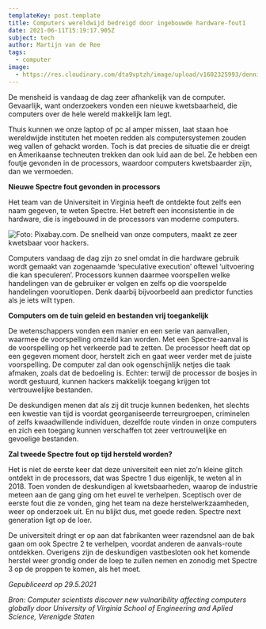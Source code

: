 ```yaml
---
templateKey: post.template
title: Computers wereldwijd bedreigd door ingebouwde hardware-fout1
date: 2021-06-11T15:19:17.905Z
subject: tech
author: Martijn van de Ree
tags:
  - computer
image:
  - https://res.cloudinary.com/dta9vptzh/image/upload/v1602325993/dennisStassen/dennis_voor_de_klas.jpg
---
```

De mensheid is vandaag de dag zeer afhankelijk van de computer. Gevaarlijk, want onderzoekers vonden een nieuwe kwetsbaarheid, die computers over de hele wereld makkelijk lam legt.

Thuis kunnen we onze laptop of pc al amper missen, laat staan hoe wereldwijde instituten het moeten redden als computersystemen zouden weg vallen of gehackt worden. Toch is dat precies de situatie die er dreigt en Amerikaanse techneuten trekken dan ook luid aan de bel. Ze hebben een foutje gevonden in de processors, waardoor computers kwetsbaarder zijn, dan we vermoeden.

**Nieuwe Spectre fout gevonden in processors**

Het team van de Universiteit in Virginia heeft de ontdekte fout zelfs een naam gegeven, te weten Spectre. Het betreft een inconsistentie in de hardware, die is ingebouwd in de processors van moderne computers.

![Foto: Pixabay.com. De snelheid van onze computers, maakt ze zeer kwetsbaar voor hackers.](/img/man-vraagteken-computer.jpg)

Computers vandaag de dag zijn zo snel omdat in die hardware gebruik wordt gemaakt van zogenaamde ‘speculative execution’ oftewel ‘uitvoering die kan speculeren’. Processors kunnen daarmee voorspellen welke handelingen van de gebruiker er volgen en zelfs op die voorspelde handelingen vooruitlopen. Denk daarbij bijvoorbeeld aan predictor functies als je iets wilt typen.

**Computers om de tuin geleid en bestanden vrij toegankelijk**

De wetenschappers vonden een manier en een serie van aanvallen, waarmee de voorspelling omzeild kan worden. Met een Spectre-aanval is de voorspelling op het verkeerde pad te zetten. De processor heeft dat op een gegeven moment door, herstelt zich en gaat weer verder met de juiste voorspelling. De computer zal dan ook ogenschijnlijk netjes die taak afmaken, zoals dat de bedoeling is. Echter: terwijl de processor de bosjes in wordt gestuurd, kunnen hackers makkelijk toegang krijgen tot vertrouwelijke bestanden.

De deskundigen menen dat als zij dit trucje kunnen bedenken, het slechts een kwestie van tijd is voordat georganiseerde terreurgroepen, criminelen of zelfs kwaadwillende individuen, dezelfde route vinden in onze computers en zich een toegang kunnen verschaffen tot zeer vertrouwelijke en gevoelige bestanden.

**Zal tweede Spectre fout op tijd hersteld worden?**

Het is niet de eerste keer dat deze universiteit een niet zo’n kleine glitch ontdekt in de processors, dat was Spectre 1 dus eigenlijk, te weten al in 2018. Toen vonden de deskundigen al kwetsbaarheden, waarop de industrie meteen aan de gang ging om het euvel te verhelpen. Sceptisch over de eerste fout die ze vonden, ging het team na deze herstelwerkzaamheden, weer op onderzoek uit. En nu blijkt dus, met goede reden. Spectre next generation ligt op de loer.

De universiteit dringt er op aan dat fabrikanten weer razendsnel aan de bak gaan om ook Spectre 2 te verhelpen, voordat anderen de aanvals-route ontdekken. Overigens zijn de deskundigen vastbesloten ook het komende herstel weer grondig onder de loep te zullen nemen en zonodig met Spectre 3 op de proppen te komen, als het moet.

*Gepubliceerd op 29.5.2021*

*Bron: Computer scientists discover new vulnaribility affecting computers globally door University of Virginia School of Engineering and Aplied Science, Verenigde Staten*